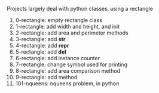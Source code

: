 Projects largely deal with python classes, using a rectangle
1. 0-rectangle: empty rectangle class
1. 1-rectangle: add width and height, and init
2. 2-rectangle: add area and perimeter methods
3. 3-rectangle: add __str__
4. 4-rectangle: add __repr__
5. 5-rectangle: add __del__
6. 6-rectangle: add instance counter
7. 7-rectangle: change symbol used for printing
8. 8-rectangle: add area comparison method
9. 9-rectangle: add method
10. 101-nqueens: nqueens problem, in python
